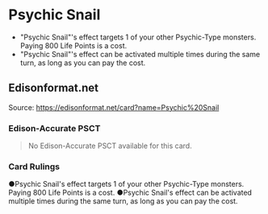 # Psychic Snail

*   "Psychic Snail"'s effect targets 1 of your other Psychic-Type monsters. Paying 800 Life Points is a cost.
*   "Psychic Snail"'s effect can be activated multiple times during the same turn, as long as you can pay the cost.

## Edisonformat.net

Source: https://edisonformat.net/card?name=Psychic%20Snail

### Edison-Accurate PSCT

> No Edison-Accurate PSCT available for this card.

### Card Rulings

●Psychic Snail's effect targets 1 of your other Psychic-Type monsters. Paying 800 Life Points is a cost.
●Psychic Snail's effect can be activated multiple times during the same turn, as long as you can pay the cost.
            